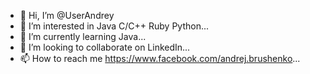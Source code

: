 - 👋 Hi, I’m @UserAndrey
- 👀 I’m interested in Java C/C++ Ruby Python...
- 🌱 I’m currently learning Java...
- 💞️ I’m looking to collaborate on LinkedIn...
- 📫 How to reach me https://www.facebook.com/andrej.brushenko...

<!---
UserAndrey/UserAndrey is a ✨ special ✨ repository because its `README.md` (this file) appears on your GitHub profile.
You can click the Preview link to take a look at your changes.
--->
